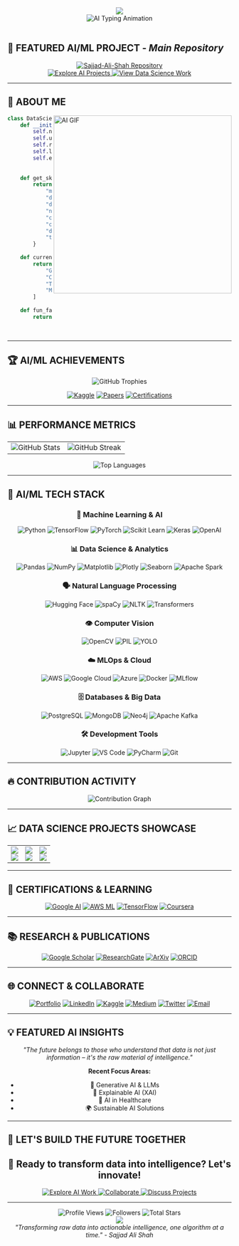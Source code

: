 <div align="center">
  <img src="https://capsule-render.vercel.app/api?type=waving&color=gradient&customColorList=6,11,20&height=300&section=header&text=Sajjad%20Ali%20Shah&fontSize=50&fontColor=fff&animation=twinkling&fontAlignY=38&desc=Data%20Scientist%20%7C%20ML%20Engineer%20%7C%20AI%20Researcher&descAlignY=51&descAlign=50" />
</div>

<div align="center">
  <img src="https://readme-typing-svg.herokuapp.com?font=Orbitron&size=40&pause=1000&color=00D9FF&center=true&vCenter=true&width=800&lines=Transforming+Data+into+Intelligence;Building+AI+Solutions+for+Tomorrow;Machine+Learning+%7C+Deep+Learning+%7C+NLP;Let's+Innovate+with+Artificial+Intelligence!" alt="AI Typing Animation" />
</div>

<br/>

## 🧠 **FEATURED AI/ML PROJECT** - *Main Repository*

<div align="center">
  <a href="https://github.com/SajjadKhanYousafzai/Sajjad-Ali-Shah">
    <img src="https://github-readme-stats.vercel.app/api/pin/?username=SajjadKhanYousafzai&repo=Sajjad-Ali-Shah&theme=algolia&hide_border=true&bg_color=0D1117&title_color=00D9FF&icon_color=FFD700&text_color=FFF" alt="Sajjad-Ali-Shah Repository" />
  </a>
</div>

<div align="center">
  <a href="https://github.com/SajjadKhanYousafzai/Sajjad-Ali-Shah">
    <img src="https://img.shields.io/badge/🤖_EXPLORE_MY_AI_PROJECTS-00D9FF?style=for-the-badge&logo=tensorflow&logoColor=white&labelColor=000000" alt="Explore AI Projects" />
  </a>
  <a href="https://github.com/SajjadKhanYousafzai/Sajjad-Ali-Shah">
    <img src="https://img.shields.io/badge/📊_VIEW_DATA_SCIENCE_WORK-FFD700?style=for-the-badge&logo=jupyter&logoColor=black&labelColor=000000" alt="View Data Science Work" />
  </a>
</div>

---

## 🎯 **ABOUT ME**

<img align="right" alt="AI GIF" width="400" src="https://user-images.githubusercontent.com/74038190/212749447-bfb7e725-6987-49d9-ae85-2015e3e7cc41.gif">

```python
class DataScientist:
    def __init__(self):
        self.name = "Sajjad Ali Shah"
        self.username = "SajjadKhanYousafzai"
        self.role = "Data Scientist | ML Engineer | AI Researcher"
        self.location = "Pakistan 🇵🇰"
        self.education = "BS in Software Engineering"
        
        
    def get_skills(self):
        return {
            "ml_frameworks": ["TensorFlow", "PyTorch", "Scikit-learn", "Keras"],
            "data_science": ["Pandas", "NumPy", "Matplotlib", "Seaborn", "Plotly"],
            "deep_learning": ["CNNs", "RNNs", "LSTMs", "Transformers", "GANs"],
            "nlp": ["NLTK", "spaCy", "Hugging Face", "BERT", "GPT"],
            "computer_vision": ["OpenCV", "PIL", "YOLO", "ResNet", "VGG"],
            "cloud_ml": ["AWS SageMaker", "Google Cloud AI", "Azure ML"],
            "databases": ["PostgreSQL", "MongoDB", "Neo4j", "Redis"],
            "tools": ["Jupyter", "Docker", "Git", "MLflow", "Weights & Biases"]
        }
    
    def current_focus(self):
        return [
            "Generative AI & Large Language Models",
            "Computer Vision Applications", 
            "Time Series Forecasting",
            "MLOps & Model Deployment"
        ]
    
    def fun_fact(self):
        return "I can train a neural network faster than I can make coffee! ☕🤖"
```

<br clear="right"/>

---

## 🏆 **AI/ML ACHIEVEMENTS**

<div align="center">
  <img src="https://github-profile-trophy.vercel.app/?username=SajjadKhanYousafzai&theme=algolia&no-frame=true&no-bg=true&margin-w=4&row=2&column=4" alt="GitHub Trophies" />
</div>

<div align="center">
  
[![Kaggle](https://img.shields.io/badge/Kaggle-Expert-20BEFF?style=for-the-badge&logo=kaggle&logoColor=white)](https://kaggle.com/sajjadalishah)
[![Papers](https://img.shields.io/badge/Research_Papers-5-FF6B6B?style=for-the-badge&logo=googlescholar&logoColor=white)](https://scholar.google.com)
[![Certifications](https://img.shields.io/badge/ML_Certifications-8-4ECDC4?style=for-the-badge&logo=coursera&logoColor=white)](https://coursera.org)

</div>

---

## 📊 **PERFORMANCE METRICS**

<div align="center">
  <table>
    <tr>
      <td>
        <img src="https://github-readme-stats.vercel.app/api?username=SajjadKhanYousafzai&show_icons=true&theme=algolia&hide_border=true&bg_color=0D1117&title_color=00D9FF&icon_color=FFD700&text_color=FFF&custom_title=💻%20GitHub%20Statistics" alt="GitHub Stats" />
      </td>
      <td>
        <img src="https://github-readme-streak-stats.herokuapp.com/?user=SajjadKhanYousafzai&theme=algolia&hide_border=true&background=0D1117&stroke=00D9FF&ring=FFD700&fire=00D9FF&currStreakLabel=FFF" alt="GitHub Streak" />
      </td>
    </tr>
  </table>
</div>

<div align="center">
  <img src="https://github-readme-stats.vercel.app/api/top-langs/?username=SajjadKhanYousafzai&layout=donut&theme=algolia&hide_border=true&bg_color=0D1117&title_color=00D9FF&text_color=FFF&langs_count=8" alt="Top Languages" />
</div>

---

## 🤖 **AI/ML TECH STACK**

<div align="center">

### 🧠 **Machine Learning & AI**
![Python](https://img.shields.io/badge/Python-3776AB?style=for-the-badge&logo=python&logoColor=white)
![TensorFlow](https://img.shields.io/badge/TensorFlow-FF6F00?style=for-the-badge&logo=tensorflow&logoColor=white)
![PyTorch](https://img.shields.io/badge/PyTorch-EE4C2C?style=for-the-badge&logo=pytorch&logoColor=white)
![Scikit Learn](https://img.shields.io/badge/scikit_learn-F7931E?style=for-the-badge&logo=scikit-learn&logoColor=white)
![Keras](https://img.shields.io/badge/Keras-D00000?style=for-the-badge&logo=Keras&logoColor=white)
![OpenAI](https://img.shields.io/badge/OpenAI-74aa9c?style=for-the-badge&logo=openai&logoColor=white)

### 📊 **Data Science & Analytics**
![Pandas](https://img.shields.io/badge/Pandas-150458?style=for-the-badge&logo=pandas&logoColor=white)
![NumPy](https://img.shields.io/badge/NumPy-013243?style=for-the-badge&logo=numpy&logoColor=white)
![Matplotlib](https://img.shields.io/badge/Matplotlib-11557c?style=for-the-badge&logo=matplotlib&logoColor=white)
![Plotly](https://img.shields.io/badge/Plotly-239120?style=for-the-badge&logo=plotly&logoColor=white)
![Seaborn](https://img.shields.io/badge/Seaborn-3776AB?style=for-the-badge&logo=seaborn&logoColor=white)
![Apache Spark](https://img.shields.io/badge/Apache_Spark-FFFFFF?style=for-the-badge&logo=apachespark&logoColor=E25A1C)

### 🗣️ **Natural Language Processing**
![Hugging Face](https://img.shields.io/badge/🤗_Hugging_Face-FFD21E?style=for-the-badge&logoColor=black)
![spaCy](https://img.shields.io/badge/spaCy-09A3D5?style=for-the-badge&logo=spacy&logoColor=white)
![NLTK](https://img.shields.io/badge/NLTK-154f3c?style=for-the-badge&logoColor=white)
![Transformers](https://img.shields.io/badge/Transformers-FF6F00?style=for-the-badge&logoColor=white)

### 👁️ **Computer Vision**
![OpenCV](https://img.shields.io/badge/OpenCV-27338e?style=for-the-badge&logo=OpenCV&logoColor=white)
![PIL](https://img.shields.io/badge/Pillow-FFD43B?style=for-the-badge&logoColor=black)
![YOLO](https://img.shields.io/badge/YOLO-00FFFF?style=for-the-badge&logoColor=black)

### ☁️ **MLOps & Cloud**
![AWS](https://img.shields.io/badge/Amazon_AWS-FF9900?style=for-the-badge&logo=amazon-aws&logoColor=white)
![Google Cloud](https://img.shields.io/badge/Google_Cloud-4285F4?style=for-the-badge&logo=google-cloud&logoColor=white)
![Azure](https://img.shields.io/badge/Microsoft_Azure-0078D4?style=for-the-badge&logo=microsoft-azure&logoColor=white)
![Docker](https://img.shields.io/badge/Docker-2CA5E0?style=for-the-badge&logo=docker&logoColor=white)
![MLflow](https://img.shields.io/badge/MLflow-0194E2?style=for-the-badge&logo=numpy&logoColor=white)

### 🗄️ **Databases & Big Data**
![PostgreSQL](https://img.shields.io/badge/PostgreSQL-316192?style=for-the-badge&logo=postgresql&logoColor=white)
![MongoDB](https://img.shields.io/badge/MongoDB-4EA94B?style=for-the-badge&logo=mongodb&logoColor=white)
![Neo4j](https://img.shields.io/badge/Neo4j-008CC1?style=for-the-badge&logo=neo4j&logoColor=white)
![Apache Kafka](https://img.shields.io/badge/Apache_Kafka-231F20?style=for-the-badge&logo=apache-kafka&logoColor=white)

### 🛠️ **Development Tools**
![Jupyter](https://img.shields.io/badge/Jupyter-F37626?style=for-the-badge&logo=Jupyter&logoColor=white)
![VS Code](https://img.shields.io/badge/Visual_Studio_Code-0078D4?style=for-the-badge&logo=visual%20studio%20code&logoColor=white)
![PyCharm](https://img.shields.io/badge/PyCharm-143?style=for-the-badge&logo=pycharm&logoColor=black&color=black&labelColor=green)
![Git](https://img.shields.io/badge/Git-F05032?style=for-the-badge&logo=git&logoColor=white)

</div>

---

## 🔥 **CONTRIBUTION ACTIVITY**

<div align="center">
  <img src="https://github-readme-activity-graph.vercel.app/graph?username=SajjadKhanYousafzai&theme=react-dark&bg_color=0D1117&color=00D9FF&line=FFD700&point=FFFFFF&area=true&hide_border=true" alt="Contribution Graph" />
</div>

---

## 📈 **DATA SCIENCE PROJECTS SHOWCASE**

<div align="center">
  <table>
    <tr>
      <td align="center">
        <img src="https://img.shields.io/badge/🧠_Deep_Learning-Projects-FF6B6B?style=for-the-badge" />
        <br/>
        <img src="https://img.shields.io/badge/Neural_Networks-15+-4ECDC4?style=flat-square" />
      </td>
      <td align="center">
        <img src="https://img.shields.io/badge/📊_Data_Analysis-Projects-45B7D1?style=for-the-badge" />
        <br/>
        <img src="https://img.shields.io/badge/Datasets_Analyzed-50+-96CEB4?style=flat-square" />
      </td>
      <td align="center">
        <img src="https://img.shields.io/badge/🤖_ML_Models-Deployed-FFA07A?style=for-the-badge" />
        <br/>
        <img src="https://img.shields.io/badge/Production_Models-8+-FFEAA7?style=flat-square" />
      </td>
    </tr>
  </table>
</div>

---

## 🏅 **CERTIFICATIONS & LEARNING**

<div align="center">
  
[![Google AI](https://img.shields.io/badge/Google_AI_Certified-4285F4?style=for-the-badge&logo=google&logoColor=white)](https://cloud.google.com/certification)
[![AWS ML](https://img.shields.io/badge/AWS_ML_Specialty-FF9900?style=for-the-badge&logo=amazon-aws&logoColor=white)](https://aws.amazon.com/certification)
[![TensorFlow](https://img.shields.io/badge/TensorFlow_Developer-FF6F00?style=for-the-badge&logo=tensorflow&logoColor=white)](https://tensorflow.org/certificate)
[![Coursera](https://img.shields.io/badge/ML_Specialization-0056D2?style=for-the-badge&logo=coursera&logoColor=white)](https://coursera.org)

</div>

---

## 📚 **RESEARCH & PUBLICATIONS**

<div align="center">
  
[![Google Scholar](https://img.shields.io/badge/Google_Scholar-4285F4?style=for-the-badge&logo=google-scholar&logoColor=white)](https://scholar.google.com)
[![ResearchGate](https://img.shields.io/badge/ResearchGate-00CCBB?style=for-the-badge&logo=ResearchGate&logoColor=white)](https://researchgate.net)
[![ArXiv](https://img.shields.io/badge/arXiv-B31B1B?style=for-the-badge&logo=arxiv&logoColor=white)](https://arxiv.org)
[![ORCID](https://img.shields.io/badge/ORCID-A6CE39?style=for-the-badge&logo=orcid&logoColor=white)](https://orcid.org)

</div>

---

## 🌐 **CONNECT & COLLABORATE**

<div align="center">
  
[![Portfolio](https://img.shields.io/badge/AI_Portfolio-FF5722?style=for-the-badge&logo=google-chrome&logoColor=white)](https://sajjadalishah.dev)
[![LinkedIn](https://img.shields.io/badge/LinkedIn-0077B5?style=for-the-badge&logo=linkedin&logoColor=white)](https://linkedin.com/in/sajjadalishah)
[![Kaggle](https://img.shields.io/badge/Kaggle-20BEFF?style=for-the-badge&logo=kaggle&logoColor=white)](https://kaggle.com/sajjadalishah)
[![Medium](https://img.shields.io/badge/Medium-12100E?style=for-the-badge&logo=medium&logoColor=white)](https://medium.com/@sajjadalishah)
[![Twitter](https://img.shields.io/badge/AI_Insights-1DA1F2?style=for-the-badge&logo=twitter&logoColor=white)](https://twitter.com/sajjadalishah_ai)
[![Email](https://img.shields.io/badge/Email-D14836?style=for-the-badge&logo=gmail&logoColor=white)](mailto:sajjadalishah@gmail.com)

</div>

---

## 💡 **FEATURED AI INSIGHTS**

<div align="center">
  
*"The future belongs to those who understand that data is not just information – it's the raw material of intelligence."*

**Recent Focus Areas:**
- 🚀 Generative AI & LLMs
- 🔬 Explainable AI (XAI)
- 🏥 AI in Healthcare
- 🌍 Sustainable AI Solutions

</div>

---

## 🎯 **LET'S BUILD THE FUTURE TOGETHER**

<div align="center">
  <h2>🤖 Ready to transform data into intelligence? Let's innovate!</h2>
  
  <a href="https://github.com/SajjadKhanYousafzai/Sajjad-Ali-Shah">
    <img src="https://img.shields.io/badge/🌟_EXPLORE_MY_AI_WORK-00D9FF?style=for-the-badge&logo=github&logoColor=black&labelColor=000000" alt="Explore AI Work" />
  </a>
  
  <a href="https://github.com/SajjadKhanYousafzai?tab=followers">
    <img src="https://img.shields.io/badge/🤝_COLLABORATE_WITH_ME-FFD700?style=for-the-badge&logo=github&logoColor=black&labelColor=000000" alt="Collaborate" />
  </a>
  
  <a href="mailto:sajjadalishah@gmail.com">
    <img src="https://img.shields.io/badge/💬_DISCUSS_AI_PROJECTS-FF6B6B?style=for-the-badge&logo=gmail&logoColor=white&labelColor=000000" alt="Discuss Projects" />
  </a>
  
</div>

---

<div align="center">
  <img src="https://komarev.com/ghpvc/?username=SajjadKhanYousafzai&color=00D9FF&style=for-the-badge&label=PROFILE+VIEWS" alt="Profile Views" />
  <img src="https://img.shields.io/github/followers/SajjadKhanYousafzai?color=FFD700&style=for-the-badge&label=FOLLOWERS&logo=github" alt="Followers" />
  <img src="https://img.shields.io/github/stars/SajjadKhanYousafzai?color=FF6B6B&style=for-the-badge&label=TOTAL+STARS&logo=github" alt="Total Stars" />
</div>

<div align="center">
  <img src="https://capsule-render.vercel.app/api?type=waving&color=gradient&customColorList=6,11,20&height=100&section=footer" />
</div>

<!-- Optional: Add a quote or motto -->
<div align="center">
  <i>"Transforming raw data into actionable intelligence, one algorithm at a time." - Sajjad Ali Shah</i>
</div>
